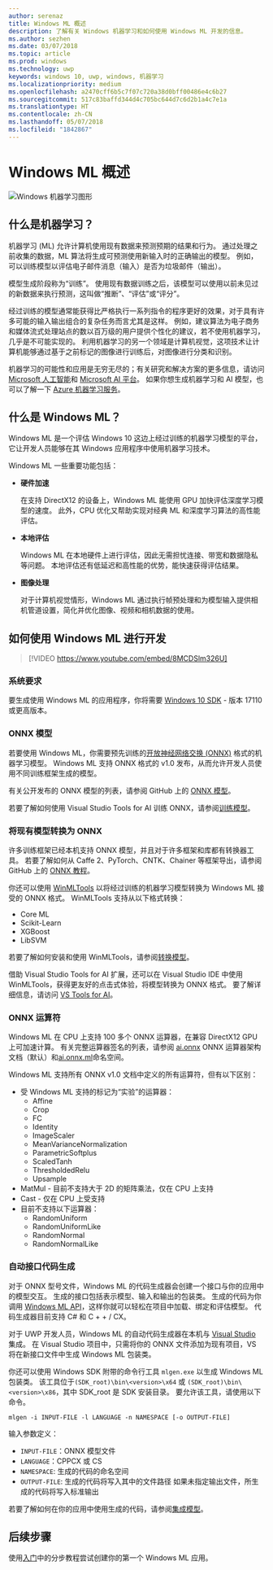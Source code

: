 ```yaml
---
author: serenaz
title: Windows ML 概述
description: 了解有关 Windows 机器学习和如何使用 Windows ML 开发的信息。
ms.author: sezhen
ms.date: 03/07/2018
ms.topic: article
ms.prod: windows
ms.technology: uwp
keywords: windows 10, uwp, windows, 机器学习
ms.localizationpriority: medium
ms.openlocfilehash: a2470cff6b5c7f07c720a38d0bff00486e4c6b27
ms.sourcegitcommit: 517c83baffd344d4c705bc644d7c6d2b1a4c7e1a
ms.translationtype: HT
ms.contentlocale: zh-CN
ms.lasthandoff: 05/07/2018
ms.locfileid: "1842867"
---
```

# <a name="windows-ml-overview"></a>Windows ML 概述

![Windows 机器学习图形](images/brain.png)

## <a name="what-is-machine-learning"></a>什么是机器学习？

机器学习 (ML) 允许计算机使用现有数据来预测预期的结果和行为。 通过处理之前收集的数据，ML 算法将生成可预测使用新输入时的正确输出的模型。 例如，可以训练模型以评估电子邮件消息（输入）是否为垃圾邮件（输出）。

模型生成阶段称为“训练”。 使用现有数据训练之后，该模型可以使用以前未见过的新数据来执行预测，这叫做“推断”、“评估”或“评分”。

经过训练的模型通常能获得比严格执行一系列指令的程序更好的效果，对于具有许多可能的输入输出组合的复杂任务而言尤其是这样。 例如，建议算法为电子商务和媒体流式处理站点的数以百万级的用户提供个性化的建议，若不使用机器学习，几乎是不可能实现的。 利用机器学习的另一个领域是计算机视觉，这项技术让计算机能够通过基于之前标记的图像进行训练后，对图像进行分类和识别。

机器学习的可能性和应用是无穷无尽的；有关研究和解决方案的更多信息，请访问 [Microsoft 人工智能](https://www.microsoft.com/ai)和 [Microsoft AI 平台](https://azure.microsoft.com/en-us/overview/ai-platform/)。 如果你想生成机器学习和 AI 模型，也可以了解一下 [Azure 机器学习服务](https://docs.microsoft.com/azure/machine-learning/preview/overview-what-is-azure-ml)。

## <a name="what-is-windows-ml"></a>什么是 Windows ML？

Windows ML 是一个评估 Windows 10 这边上经过训练的机器学习模型的平台，它让开发人员能够在其 Windows 应用程序中使用机器学习技术。

Windows ML 一些重要功能包括：

- **硬件加速**
    
    在支持 DirectX12 的设备上，Windows ML 能使用 GPU 加快评估深度学习模型的速度。 此外，CPU 优化又帮助实现对经典 ML 和深度学习算法的高性能评估。

- **本地评估**

    Windows ML 在本地硬件上进行评估，因此无需担忧连接、带宽和数据隐私等问题。 本地评估还有低延迟和高性能的优势，能快速获得评估结果。

- **图像处理**

    对于计算机视觉情形，Windows ML 通过执行帧预处理和为模型输入提供相机管道设置，简化并优化图像、视频和相机数据的使用。

## <a name="how-to-develop-with-windows-ml"></a>如何使用 Windows ML 进行开发

> [!VIDEO https://www.youtube.com/embed/8MCDSlm326U]

### <a name="system-requirements"></a>系统要求

要生成使用 Windows ML 的应用程序，你将需要 [Windows 10 SDK](https://developer.microsoft.com/windows/downloads/windows-10-sdk) - 版本 17110 或更高版本。

### <a name="onnx-models"></a>ONNX 模型

若要使用 Windows ML，你需要预先训练的[开放神经网络交换 (ONNX)](https://onnx.ai) 格式的机器学习模型。 Windows ML 支持 ONNX 格式的 v1.0 发布，从而允许开发人员使用不同训练框架生成的模型。

有关公开发布的 ONNX 模型的列表，请参阅 GitHub 上的 [ONNX 模型](https://github.com/onnx/models)。

若要了解如何使用 Visual Studio Tools for AI 训练 ONNX，请参阅[训练模型](train-ai-model.md)。

### <a name="convert-existing-models-to-onnx"></a>将现有模型转换为 ONNX

许多训练框架已经本机支持 ONNX 模型，并且对于许多框架和库都有转换器工具。 若要了解如何从 Caffe 2、PyTorch、CNTK、Chainer 等框架导出，请参阅 GitHub 上的 [ONNX 教程](https://github.com/onnx/tutorials)。

你还可以使用 [WinMLTools](https://pypi.org/project/winmltools/) 以将经过训练的机器学习模型转换为 Windows ML 接受的 ONNX 格式。 WinMLTools 支持从以下格式转换：

- Core ML
- Scikit-Learn
- XGBoost
- LibSVM

若要了解如何安装和使用 WinMLTools，请参阅[转换模型](conversion-samples.md)。

借助 Visual Studio Tools for AI 扩展，还可以在 Visual Studio IDE 中使用 WinMLTools，获得更友好的点击式体验，将模型转换为 ONNX 格式。 要了解详细信息，请访问 [VS Tools for AI](https://github.com/Microsoft/vs-tools-for-ai/)。

### <a name="onnx-operators"></a>ONNX 运算符

Windows ML 在 CPU 上支持 100 多个 ONNX 运算器，在兼容 DirectX12 GPU 上可加速计算。 有关完整运算器签名的列表，请参阅 [ai.onnx](https://github.com/onnx/onnx/blob/rel-1.0/docs/Operators.md) ONNX 运算器架构文档（默认）和[ai.onnx.ml](https://github.com/onnx/onnx/blob/rel-1.0/docs/Operators-ml.md)命名空间。

Windows ML 支持所有 ONNX v1.0 文档中定义的所有运算符，但有以下区别：

- 受 Windows ML 支持的标记为“实验”的运算器：
    - Affine
    - Crop
    - FC
    - Identity
    - ImageScaler
    - MeanVarianceNormalization
    - ParametricSoftplus
    - ScaledTanh
    - ThresholdedRelu
    - Upsample
- MatMul - 目前不支持大于 2D 的矩阵乘法，仅在 CPU 上支持
- Cast - 仅在 CPU 上受支持
- 目前不支持以下运算器：
    - RandomUniform
    - RandomUniformLike
    - RandomNormal
    - RandomNormalLike

### <a name="automatic-interface-code-generation"></a>自动接口代码生成

对于 ONNX 型号文件，Windows ML 的代码生成器会创建一个接口与你的应用中的模型交互。 生成的接口包括表示模型、输入和输出的包装类。 生成的代码为你调用 [Windows ML API](/uwp/api/windows.ai.machinelearning.preview)，这样你就可以轻松在项目中加载、绑定和评估模型。 代码生成器目前支持 C# 和 C + + / CX。

对于 UWP 开发人员，Windows ML 的自动代码生成器在本机与 [Visual Studio](https://developer.microsoft.com/windows/downloads) 集成。 在 Visual Studio 项目中，只需将你的 ONNX 文件添加为现有项目，VS 将在新接口文件中生成 Windows ML 包装类。

你还可以使用 Windows SDK 附带的命令行工具 `mlgen.exe` 以生成 Windows ML 包装类。 该工具位于`(SDK_root)\bin\<version>\x64` 或 `(SDK_root)\bin\<version>\x86`，其中 SDK_root 是 SDK 安装目录。 要允许该工具，请使用以下命令。

```
mlgen -i INPUT-FILE -l LANGUAGE -n NAMESPACE [-o OUTPUT-FILE]
```

输入参数定义：

- `INPUT-FILE`：ONNX 模型文件
- `LANGUAGE`：CPPCX 或 CS
- `NAMESPACE`: 生成的代码的命名空间
- `OUTPUT-FILE`: 生成的代码将写入其中的文件路径 如果未指定输出文件，所生成的代码将写入标准输出

若要了解如何在你的应用中使用生成的代码，请参阅[集成模型](integrate-model.md)。

## <a name="next-steps"></a>后续步骤

使用[入门](get-started.md)中的分步教程尝试创建你的第一个 Windows ML 应用。